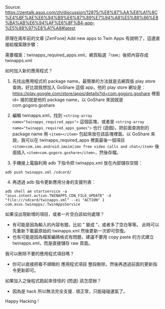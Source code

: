 Source: https://zentalk.asus.com/zh/discussion/12875/%E8%87%AA%E8%A1%8C%E4%BF%AE%E6%94%B9%E6%87%89%E7%94%A8%E5%88%86%E8%BA%AB%E6%94%AF%E6%8F%B4-app-%E5%88%97%E8%A1%A8#latest

原理在兩年前的文章 [ZenFone] Add new apps to Twin Apps 有說明了，這邊直接給檔案跟步驟：

需要檔案：twinapps_required_apps.xml，網頁點選『raw』後把內容存成 twinapps.xml


如何加入新的應用程式？

1. 先找出應用程式的 package name，最簡單的方法就是去網頁版 play store 查詢，好比說我想加入 GoShare 這個 app，他的 play store 網址是： 
https://play.google.com/store/apps/details?id=com.gogoro.goshare 裡面 id= 接的就是他的 package name，以 GoShare 來說就是 com.gogoro.goshare

2. 編輯 twinapps.xml，找到 `<string-array name="twinapps_required_apps">` 這個區塊，或者是 `<string-array name="twinapps_required_apps_games">` 也行 (遊戲)，把前面查詢到的 package name 用 `<item></item>` 包起來放在該區塊裡面。以 GoShare 來說，我可以在 twinapps_required_apps 裡面最後一個項目 `<item>com.imo.android.imoim|imo free video calls and chat</item>` 後面插入 `<item>com.gogoro.goshare</item>`，然後存檔。

3. 手機接上電腦利用 adb 下指令把 twinapps.xml 放在內部儲存空間： 
```
adb push twinapps.xml /sdcard/
```

4. 再透過 adb 指令更新應用分身的支援列表： 
```
adb shell am startservice -a "asus.intent.action.TWINAPPS_CDN_FILE_UPDATE" -d "file:///sdcard/twinapps.xml" --ei "ACTION" 1 com.asus.twinapps/.TwinAppsService
```


如果沒出現新增的項目，或者一片空白該如何處理？

 - 有可能是因為輸入的內容有錯，比如 " 變成 ”，或者多了空白等等。 此時可以先重新下載最原始的 twinapps.xml 然後更新一次即可恢復。
 - 也有可能是因為檔案編碼格式有問題，建議不要用 copy paste 的方式建立 twinapps.xml，而是直接儲存 raw 頁面。


我可以刪除不要的應用程式項目嗎？
 - 你可以直接把看不順眼的 <item>應用程式項目</item> 整段刪除，然後再透過前面的更新指令更新即可。

如果加入之後程式跑起來怪怪的 (閃退) 該怎麼辦？

 - 因為是 hack 所以無法完全支援.. 很正常，只能碰碰運氣了。


Happy Hacking !